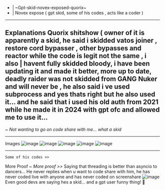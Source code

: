 * | ~Gpt-skid-novex-exposed-quorix~
* | Novex expose ( gpt skid, some of his codes , acts like a coder )

----------------
Explanations
Quorix shitshow ( owner of it is apparently a skid, he said i skidded vatos joiner , restore cord bypasser , other bypasses and reactor while the code is legit not the same , i also | havent fully skidded bloody, i have been updating it and made it better, more up to date, deadly raider was not skidded from GANG Nuker and will never be , he also said i ve used 
subprocess and yes thats right but he also used it... and he said that i used his old auth from 2021 while he made it in 2024 with gpt ofc and allowed me to use it...
----------------

 ~ *Not wanting to go on code share with me... what a skid*

----------------

Images
![image](https://github.com/user-attachments/assets/6bbac8b6-49c0-4566-b860-6d50f8dbc598)
![image](https://github.com/user-attachments/assets/47fb54a9-bed1-4c22-a54d-7daf40f70f05)
![image](https://github.com/user-attachments/assets/0c3192b2-b936-4c57-81b2-5a7f117e9279)
![image](https://github.com/user-attachments/assets/1e6eaff6-185f-4d2f-ad96-05f49117f69f) 
![image](https://github.com/user-attachments/assets/b42e00ef-8d55-4b20-98d2-64290ed56d66) 

----------------


```Some of his codes >>```

More Proof
~ *More proof >>*
Saying that threading is better than asyncio to dancers...
He never replies when u want to code share with him, he has never coded live with anyone and has never coded on screenshare
![image](https://github.com/user-attachments/assets/f1c6bbf2-4fde-4c6e-b45b-8da1c6a7368e)
Even good devs are saying hes a skid... and a gpt user funny thing! 🤣

